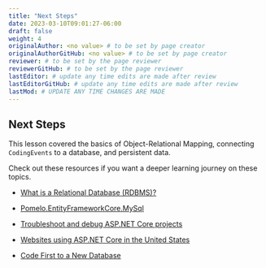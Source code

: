 ```yaml
---
title: "Next Steps"
date: 2023-03-10T09:01:27-06:00
draft: false
weight: 4
originalAuthor: <no value> # to be set by page creator
originalAuthorGitHub: <no value> # to be set by page creator
reviewer: # to be set by the page reviewer
reviewerGitHub: # to be set by the page reviewer
lastEditor: # update any time edits are made after review
lastEditorGitHub: # update any time edits are made after review
lastMod: # UPDATE ANY TIME CHANGES ARE MADE
---
```


## Next Steps

This lesson covered the basics of Object-Relational Mapping, connecting `CodingEvents` to a database, and persistent data.

Check out these resources if you want a deeper learning journey on these topics.

- [What is a Relational Database (RDBMS)?](https://www.oracle.com/database/what-is-a-relational-database/)

- [Pomelo.EntityFrameworkCore.MySql](https://github.com/PomeloFoundation/Pomelo.EntityFrameworkCore.MySql/blob/master/README.md)

- [Troubleshoot and debug ASP.NET Core projects](https://learn.microsoft.com/en-us/aspnet/core/test/troubleshoot?view=aspnetcore-6.0)

- [Websites using ASP.NET Core in the United States](https://trends.builtwith.com/websitelist/ASP.NET-Core/United-States)

- [Code First to a New Database](https://learn.microsoft.com/en-us/ef/ef6/modeling/code-first/workflows/new-database)